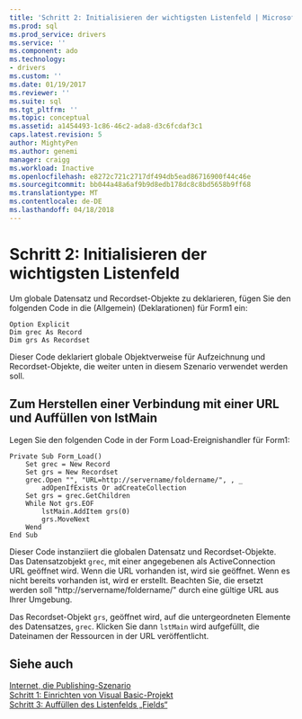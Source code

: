 ```yaml
---
title: 'Schritt 2: Initialisieren der wichtigsten Listenfeld | Microsoft Docs'
ms.prod: sql
ms.prod_service: drivers
ms.service: ''
ms.component: ado
ms.technology:
- drivers
ms.custom: ''
ms.date: 01/19/2017
ms.reviewer: ''
ms.suite: sql
ms.tgt_pltfrm: ''
ms.topic: conceptual
ms.assetid: a1454493-1c86-46c2-ada8-d3c6fcdaf3c1
caps.latest.revision: 5
author: MightyPen
ms.author: genemi
manager: craigg
ms.workload: Inactive
ms.openlocfilehash: e8272c721c2717df494db5ead86716900f44c46e
ms.sourcegitcommit: bb044a48a6af9b9d8edb178dc8c8bd5658b9ff68
ms.translationtype: MT
ms.contentlocale: de-DE
ms.lasthandoff: 04/18/2018
---
```

# <a name="step-2-initialize-the-main-list-box"></a>Schritt 2: Initialisieren der wichtigsten Listenfeld
Um globale Datensatz und Recordset-Objekte zu deklarieren, fügen Sie den folgenden Code in die (Allgemein) (Deklarationen) für Form1 ein:  
  
```  
Option Explicit  
Dim grec As Record  
Dim grs As Recordset  
```  
  
 Dieser Code deklariert globale Objektverweise für Aufzeichnung und Recordset-Objekte, die weiter unten in diesem Szenario verwendet werden soll.  
  
## <a name="to-connect-to-a-url-and-populate-lstmain"></a>Zum Herstellen einer Verbindung mit einer URL und Auffüllen von IstMain  
 Legen Sie den folgenden Code in der Form Load-Ereignishandler für Form1:  
  
```  
Private Sub Form_Load()  
    Set grec = New Record  
    Set grs = New Recordset  
    grec.Open "", "URL=http://servername/foldername/", , _  
        adOpenIfExists Or adCreateCollection  
    Set grs = grec.GetChildren  
    While Not grs.EOF  
        lstMain.AddItem grs(0)  
        grs.MoveNext  
    Wend  
End Sub  
```  
  
 Dieser Code instanziiert die globalen Datensatz und Recordset-Objekte. Das Datensatzobjekt `grec`, mit einer angegebenen als ActiveConnection URL geöffnet wird. Wenn die URL vorhanden ist, wird sie geöffnet. Wenn es nicht bereits vorhanden ist, wird er erstellt. Beachten Sie, die ersetzt werden soll "http://servername/foldername/" durch eine gültige URL aus Ihrer Umgebung.  
  
 Das Recordset-Objekt `grs`, geöffnet wird, auf die untergeordneten Elemente des Datensatzes, `grec`. Klicken Sie dann `lstMain` wird aufgefüllt, die Dateinamen der Ressourcen in der URL veröffentlicht.  
  
## <a name="see-also"></a>Siehe auch  
 [Internet, die Publishing-Szenario](../../../ado/guide/data/internet-publishing-scenario.md)   
 [Schritt 1: Einrichten von Visual Basic-Projekt](../../../ado/guide/data/step-1-set-up-the-visual-basic-project.md)   
 [Schritt 3: Auffüllen des Listenfelds „Fields“](../../../ado/guide/data/step-3-populate-the-fields-list-box.md)
